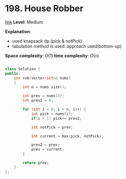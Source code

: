 # 198. House Robber 

[link](https://leetcode.com/problems/house-robber/)
**Level**: Medium 

**Explanation**:
- used knapsack dp.(pick & notPick)
- tabulation method is used. approach used(bottom-up)

**Space complexity**: $O(1)$
**time complexity**: $O(n)$

```cpp

class Solution {
public:
    int rob(vector<int>& nums)
    {
        int n = nums.size();

        int prev = nums[0];
        int prev2 = 0;

        for (int i = 0; i < n; i++) {
            int pick = nums[i];
            if(i > 1) pick+= prev2;

            int notPick = prev;

            int current = max(pick, notPick);

            prev2 = prev;
            prev = current;
        }

        return prev;
    }
};

```

